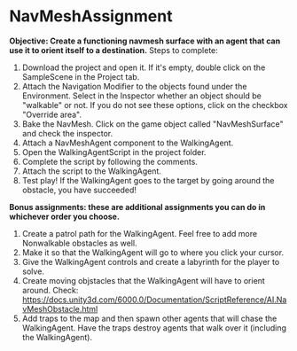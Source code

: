 # NavMeshAssignment

**Objective: Create a functioning navmesh surface with an agent that can use it to orient itself to a destination.**
Steps to complete:
1. Download the project and open it. If it's empty, double click on the SampleScene in the Project tab.
2. Attach the Navigation Modifier to the objects found under the Environment. Select in the Inspector whether an object should be "walkable" or not. If you do not see these options, click on the checkbox "Override area".
3. Bake the NavMesh. Click on the game object called "NavMeshSurface" and check the inspector.
4. Attach a NavMeshAgent component to the WalkingAgent.
5. Open the WalkingAgentScript in the project folder.
6. Complete the script by following the comments.
7. Attach the script to the WalkingAgent.
8. Test play! If the WalkingAgent goes to the target by going around the obstacle, you have succeeded!

**Bonus assignments: these are additional assignments you can do in whichever order you choose.**
1. Create a patrol path for the WalkingAgent. Feel free to add more Nonwalkable obstacles as well.
2. Make it so that the WalkingAgent will go to where you click your cursor.
3. Give the WalkingAgent controls and create a labyrinth for the player to solve.
4. Create moving objstacles that the WalkingAgent will have to orient around. Check: https://docs.unity3d.com/6000.0/Documentation/ScriptReference/AI.NavMeshObstacle.html
5. Add traps to the map and then spawn other agents that will chase the WalkingAgent. Have the traps destroy agents that walk over it (including the WalkingAgent).
